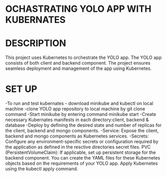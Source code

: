 # OCHASTRATING YOLO APP WITH KUBERNATES
# DESCRIPTION
This project uses Kubernetes to orchestrate the YOLO app. The YOLO app consists of both client and backend component. The project ensures seamless deployment and management of the app using Kubernetes.
# SET UP
 -To run and test kubernates - download minikube and kubectl on local machine
 -clone YOLO app repository to local machine by git clone command
 -Start minikube by entering command minikube start
 -Create necessary Kubernates manifests in each directory:client, backend & database
 -Deploy by defining the desired state and number of replicas for the client, backend and mongo components.
 -Service: Expose the client, backend and mongo components as Kubernetes services.
 -Secrets: Configure any environment-specific secrets or configuration required by the application as defined in the resctive directories secret files.
 PVC (PersistentVolumeClaim): If applicable, set up persistent storage for the backend component. You can create the YAML files for these Kubernetes objects based on the requirements of your YOLO app.
Apply Kubernetes using the kubectl apply command.

